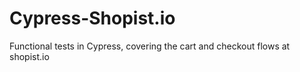 # Cypress-Shopist.io
Functional tests in Cypress, covering the cart and checkout flows at shopist.io
